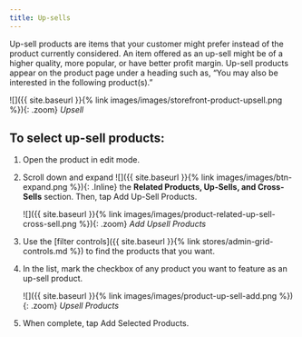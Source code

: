 ```yaml
---
title: Up-sells
---
```


Up-sell products are items that your customer might prefer instead of the product currently considered. An item offered as an up-sell might be of a higher quality, more popular, or have better profit margin. Up-sell products appear on the product page under a heading such as, “You may also be interested in the following product(s).”

![]({{ site.baseurl }}{% link images/images/storefront-product-upsell.png %}){: .zoom}
*Upsell*

## To select up-sell products:

1. Open the product in edit mode.

1. Scroll down and expand ![]({{ site.baseurl }}{% link images/images/btn-expand.png %}){: .Inline} the **Related Products, Up-Sells, and Cross-Sells** section. Then, tap <span class="btn">Add Up-Sell Products</span>.

    ![]({{ site.baseurl }}{% link images/images/product-related-up-sell-cross-sell.png %}){: .zoom}
    *Add Upsell Products*

1. Use the [filter controls]({{ site.baseurl }}{% link stores/admin-grid-controls.md %}) to find the products that you want.

1. In the list, mark the checkbox of any product you want to feature as an up-sell product.

    ![]({{ site.baseurl }}{% link images/images/product-up-sell-add.png %}){: .zoom}
    *Upsell Products*

1. When complete, tap <span class="btn">Add Selected Products</span>.
